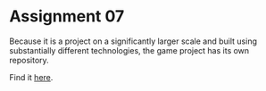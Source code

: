 # Assignment 07
Because it is a project on a significantly larger scale and built using substantially different technologies,
the game project has its own repository.

Find it [here](https://github.com/iwolterstorff/artg-2260-game).
